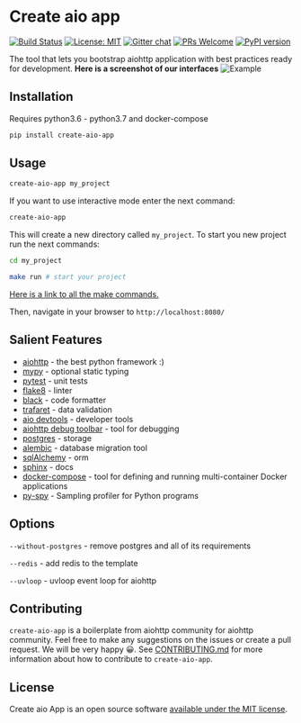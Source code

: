 # Create aio app


[![Build Status](https://travis-ci.com/aio-libs/create-aio-app.svg?branch=master)](https://travis-ci.com/aio-libs/create-aio-app)
[![License: MIT](https://img.shields.io/badge/License-MIT-green.svg)](https://opensource.org/licenses/MIT)
[![Gitter chat](https://badges.gitter.im/Join%20Chat.svg)](https://gitter.im/aio-libs/Lobby)
[![PRs Welcome](https://img.shields.io/badge/PRs-welcome-green.svg)](https://github.com/aio-libs/create-aio-app/issues?q=is%3Aissue+is%3Aopen+label%3A%22good+first+issue%22)
[![PyPI version](https://badge.fury.io/py/create-aio-app.svg)](https://badge.fury.io/py/create-aio-app)

The tool that lets you bootstrap aiohttp application with best practices ready for development.
**Here is a screenshot of our interfaces**
![Example](https://raw.githubusercontent.com/aio-libs/create-aio-app/master/assets/assets.png)

## Installation

Requires python3.6 - python3.7 and docker-compose

```bash
pip install create-aio-app
```

## Usage

```bash
create-aio-app my_project
```

If you want to use interactive mode enter the next command:

```bash
create-aio-app
```

This will create a new directory called `my_project`.
To start you new project run the next commands:

```bash
cd my_project

make run # start your project
```

[Here is a link to all the make commands.](https://create-aio-app.readthedocs.io/pages/commands.html)


Then, navigate in your browser to `http://localhost:8080/`

## Salient Features

- [aiohttp](https://aiohttp.readthedocs.io/en/stable/) - the best python framework :)
- [mypy](https://mypy.readthedocs.io/en/latest/) - optional static typing
- [pytest](https://pytest.readthedocs.io/en/latest/) - unit tests
- [flake8](https://flake8.readthedocs.io/en/latest/) - linter
- [black](https://black.readthedocs.io/en/latest/) - code formatter
- [trafaret](https://trafaret.readthedocs.io/en/latest/) - data validation
- [aio devtools](https://github.com/aio-libs/aiohttp-devtools) - developer tools
- [aiohttp debug toolbar](https://github.com/aio-libs/aiohttp-debugtoolbar) - tool for debugging
- [postgres](https://www.postgresql.org/) - storage
- [alembic](https://alembic.sqlalchemy.org/en/latest/tutorial.html) - database migration tool
- [sqlAlchemy](https://www.sqlalchemy.org/) - orm
- [sphinx](http://www.sphinx-doc.org/en/master/) - docs
- [docker-compose](https://docs.docker.com/compose/) - tool for defining and running multi-container Docker applications
- [py-spy](https://github.com/benfred/py-spy) - Sampling profiler for Python programs

## Options

`--without-postgres` - remove postgres and all of its requirements

`--redis` - add redis to the template

`--uvloop` - uvloop event loop for aiohttp

## Contributing

`create-aio-app` is a boilerplate from aiohttp community for aiohttp 
community. Feel free to make any suggestions on the issues or 
create a pull request. We will be very happy 😀. 
See [CONTRIBUTING.md](https://github.com/aio-libs/create-aio-app/blob/master/CONTRIBUTING.md) for more information about 
how to contribute to `create-aio-app`.

## License

Create aio App is an open source software <a href="https://github.com/aio-libs/create-aio-app/blob/master/LICENSE">available under the MIT license</a>.

